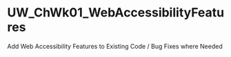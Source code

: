 # UW_ChWk01_WebAccessibilityFeatures
Add Web Accessibility Features to Existing Code / Bug Fixes where Needed
